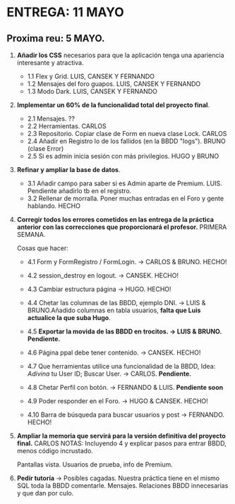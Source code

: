 # ENTREGA: 11 MAYO
## Proxima reu: 5 MAYO.


1. **Añadir los CSS** necesarios para que la aplicación tenga una apariencia interesante y atractiva.

   * 1.1 Flex y Grid. LUIS, CANSEK Y FERNANDO
   * 1.2 Mensajes del foro guapos. LUIS, CANSEK Y FERNANDO
   * 1.3 Modo Dark. LUIS, CANSEK Y FERNANDO

2. **Implementar un 60% de la funcionalidad total del proyecto final**.

    * 2.1 Mensajes. ??
    * 2.2 Herramientas. CARLOS
    * 2.3 Repositorio. Copiar clase de Form en nueva clase Lock. CARLOS
    * 2.4 Añadir en Registro lo de los fallidos (en la BBDD "logs"). BRUNO (clase Error)      
    * 2.5 Si es admin inicia sesión con más privilegios. HUGO y BRUNO

3. **Refinar y ampliar la base de datos**.

   * 3.1 Añadir campo para saber si es Admin aparte de Premium. LUIS. Pendiente añadirlo tb en el registro.
   * 3.2 Rellenar de morralla. Poner muchas entradas en el Foro y gente hablando. HECHO

4. **Corregir todos los errores cometidos en las entrega de la práctica anterior con las correcciones que proporcionará el profesor.** PRIMERA SEMANA.

   Cosas que hacer:
   
   * 4.1 Form y FormRegistro / FormLogin. -> CARLOS & BRUNO. HECHO!
   
   * 4.2 session_destroy en logout. -> CANSEK. HECHO!
   
   * 4.3 Cambiar estructura página -> HUGO. HECHO!
   
   * 4.4 Chetar las columnas de las BBDD, ejemplo DNI. -> LUIS & BRUNO.Añadido columnas en tabla usuarios, **falta que Luis actualice la que suba Hugo**.
   
   * 4.5 **Exportar la movida de las BBDD en trocitos. -> LUIS & BRUNO. Pendiente.** 
   
   * 4.6 Página ppal debe tener contenido. -> CANSEK. HECHO!
   
   * 4.7 Que herramientas utilice una funcionalidad de la BBDD, Idea: _Adivina_ tu User ID; Buscar User. -> CARLOS. **Pendiente.**
   
   * 4.8 Chetar Perfil con botón. -> FERNANDO & LUIS. **Pendiente soon**
   
   * 4.9 Poder responder en el Foro. -> HUGO & CANSEK. HECHO!
   
   * 4.10 Barra de búsqueda para buscar usuarios y post -> FERNANDO. HECHO! 
   
5. **Ampliar la memoria que servirá para la versión definitiva del proyecto final.** CARLOS
   NOTAS: Incluyendo 4 y explicar pasos para entrar BBDD, menos código incrustado.
   
   Pantallas vista. Usuarios de prueba, info de Premium.


6. **Pedir tutoría** -> Posibles cagadas. Nuestra práctica tiene en el mismo SQL toda la BBDD comentarle. Mensajes.
                        Relaciones BBDD innecesarias y que dan por culo.
